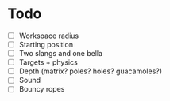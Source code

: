 Todo
====

- [ ] Workspace radius
- [ ] Starting position
- [ ] Two slangs and one bella
- [ ] Targets + physics
- [ ] Depth (matrix? poles? holes? guacamoles?)
- [ ] Sound
- [ ] Bouncy ropes
